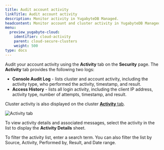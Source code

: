 ```yaml
---
title: Audit account activity
linkTitle: Audit account activity
description: Monitor activity in YugabyteDB Managed.
headcontent: Monitor account and cluster activity in YugabyteDB Managed
menu:
  preview_yugabyte-cloud:
    identifier: cloud-activity
    parent: cloud-secure-clusters
    weight: 500
type: docs
---
```


Audit your account activity using the **Activity** tab on the **Security** page. The **Activity** tab provides the following two logs:

- **Console Audit Log** - lists cluster and account activity, including the activity type, who performed the activity, timestamp, and result.
- **Access History** - lists all login activity, including the client IP address, activity type, number of attempts, timestamp, and result.

Cluster activity is also displayed on the cluster [**Activity** tab](../../cloud-monitor/monitor-activity).

![Activity tab](/images/yb-cloud/cloud-admin-activity.png)

To view activity details and associated messages, select the activity in the list to display the **Activity Details** sheet.

To filter the activity list, enter a search term. You can also filter the list by Source, Activity, Performed by, Result, and Date range.

<!--
## Logged activity

The following table lists the activity that is logged.

| Source | Activity |
| :----- | :------- |
| Allow List | Create Allow List<br>Delete Allow List |
| API Key | Create API Key<br>Expire API Key<br>Revoke API Key |
| Backup | Create Backup<br>Delete Backup<br>Restore Backup |
| Backup Schedule | Add Backup Schedule<br>Edit Backup Schedule<br>Delete Backup Schedule |
| Billing | Create Billing<br>Edit Billing |
| Cluster | Create Cluster<br>Delete Cluster<br>Edit Cluster<br>Upgrade Cluster<br>Pause Cluster<br>Resume Cluster |
| Cluster Metrics Exporter | Configure Cluster Metrics Exporter<br>Stop Cluster Metrics Exporter<br>Start Cluster Metrics Exporter<br>Remove Cluster Metrics Exporter |
| CMK | Create CMK<br>Edit CMK<br>Enable CMK<br>Disable CMK<br>Rotate CMK Configuration |
| Free Trial | Request Free Trial<br>Approve Free Trial<br>Reject Free Trial |
| Login Types | Edit Login Types |
| Maintenance | Edit Maintenance Window<br>Edit Maintenance Exclusion<br>Schedule Maintenance Event |
| Export Configuration | Create export configuration<br>Edit export configuration<br>Delete export configuration |
| Payment | Add Payment<br>Edit Payment<br>Delete Payment |
| Read Replica | Create read replica<br>Edit read replica<br>Delete read replica |
| User | Add User<br>Edit User<br>Remove User<br>Activate user |
| VPC | Create VPC<br>Delete VPC |
| VPC Peering | Create VPC Peering<br>Delete VPC Peering |
-->
